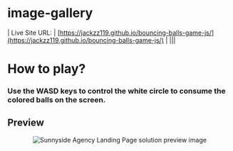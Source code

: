 # image-gallery
  | Live Site URL: | [https://jackzz119.github.io/bouncing-balls-game-js/](https://jackzz119.github.io/bouncing-balls-game-js/) |
  |||
  
# How to play?

### Use the WASD keys to control the white circle to consume the colored balls on the screen.
## **Preview**

<div align='center'>
<img src='bouncing-balls-preview.PNG' alt='Sunnyside Agency Landing Page solution preview image'>
</div>